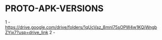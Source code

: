 # PROTO-APK-VERSIONS
1 - https://drive.google.com/drive/folders/1qUcVaz_8mnl75sOPW4w1KQjWngbZYjx7?usp=drive_link 
2 - 
